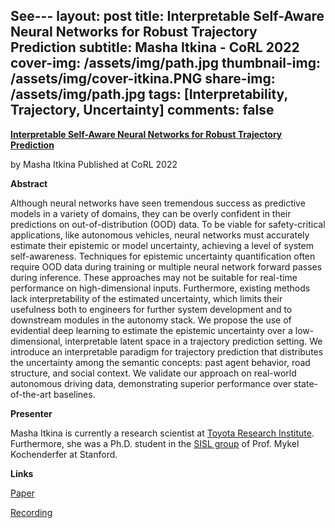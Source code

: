 See---
layout: post
title: Interpretable Self-Aware Neural Networks for Robust Trajectory Prediction
subtitle: Masha Itkina - CoRL 2022
cover-img: /assets/img/path.jpg
thumbnail-img: /assets/img/cover-itkina.PNG
share-img: /assets/img/path.jpg
tags: [Interpretability, Trajectory, Uncertainty]
comments: false
---

[**Interpretable Self-Aware Neural Networks for Robust Trajectory Prediction**](https://arxiv.org/abs/2211.08701)

by Masha Itkina
Published at CoRL 2022

**Abstract**

Although neural networks have seen tremendous success as predictive models in a variety of domains, they can be overly confident in their predictions on out-of-distribution (OOD) data. To be viable for safety-critical applications, like autonomous vehicles, neural networks must accurately estimate their epistemic or model uncertainty, achieving a level of system self-awareness. Techniques for epistemic uncertainty quantification often require OOD data during training or multiple neural network forward passes during inference. These approaches may not be suitable for real-time performance on high-dimensional inputs. Furthermore, existing methods lack interpretability of the estimated uncertainty, which limits their usefulness both to engineers for further system development and to downstream modules in the autonomy stack. We propose the use of evidential deep learning to estimate the epistemic uncertainty over a low-dimensional, interpretable latent space in a trajectory prediction setting. We introduce an interpretable paradigm for trajectory prediction that distributes the uncertainty among the semantic concepts: past agent behavior, road structure, and social context. We validate our approach on real-world autonomous driving data, demonstrating superior performance over state-of-the-art baselines.

**Presenter**

Masha Itkina is currently a research scientist at [Toyota Research Institute](https://www.tri.global/). Furthermore, she was a Ph.D. student in the [SISL group](https://web.stanford.edu/group/sisl/cgi-bin/wordpress/) of Prof. Mykel Kochenderfer at Stanford. 

**Links**

[Paper](https://arxiv.org/abs/2211.08701)

[Recording](https://youtu.be/aEbczJnwjFE)
